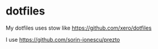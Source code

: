 # dotfiles

My dotfiles uses stow like https://github.com/xero/dotfiles

I use https://github.com/sorin-ionescu/prezto
